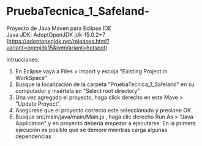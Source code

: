 # PruebaTecnica_1_Safeland-

Proyecto de Java Maven para Eclipse IDE  
Java JDK: AdoptOpenJDK jdk-15.0.2+7  (https://adoptopenjdk.net/releases.html?variant=openjdk15&jvmVariant=hotspot)

Intrucciones:
1. En Eclipse vaya a Files > Import y escoja "Existing Project in WorkSpace"
2. Busque la localización de la carpeta "PruebaTecnica_1_Safeland" en su computador y insértela en "Select root directory"
3. Una vez agregado el proyecto, haga click derecho en este Mave > "Update Proyect".
4. Asegúrese que el proyecto correcto este seleccionado y presione OK
5. Busque src/main/java/main/Main.js , haga clic derecho Run As > "Java Application" y en proyecto debería empezar a ejecutarse. En la primera ejecución es posible que se demore mientras carga algunas dependencias
